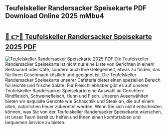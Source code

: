 ## Teufelskeller Randersacker Speisekarte PDF Download Online 2025 mMbu4

# <h2><a href="http://gc7yg6.nevu.top/?p=Teufelskeller+Randersacker+Speisekarte">🔗 👉🔴 Teufelskeller Randersacker Speisekarte 2025 PDF</a></h2>

[![Teufelskeller Randersacker Speisekarte 2025 PDF](https://i.imgur.com/dBaPXMq.png)](http://gc7yg6.nevu.top/?p=Teufelskeller+Randersacker+Speisekarte)
Die Teufelskeller Randersacker Speisekarte ist nicht nur eine Liste von Gerichten in einem Restaurant oder Café, sondern auch Ihre Gelegenheit, etwas zu finden, das für Ihren Geschmack köstlich und geeignet ist. Die Teufelskeller Randersacker Speisekarte unserer Cafeteria bietet einen speziellen Bereich für leichte und frische Salate. Für Fleischliebhaber gibt es auf unserer Teufelskeller Randersacker Speisekarte eine Auswahl an Gerichten: Rindfleisch, Schweinefleisch, Huhn und Fisch. Unseren Auserwählten bieten wir exquisite Gerichte wie Schaschlik und Steak an, die auf einem alten, natürlichen Feuer zubereitet werden. Wenn Sie sich nicht entscheiden können, was Sie von der Teufelskeller Randersacker Speisekarte wünschen, ist unser Team bereit zu helfen und Ihnen einen komfortablen und bequemen Service zu bieten.
